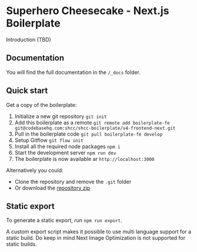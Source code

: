 # Superhero Cheesecake - Next.js Boilerplate

Introduction (TBD)

## Documentation

You will find the full documentation in the `/_docs` folder.

## Quick start 

Get a copy of the boilerplate:

1. Initialize a new git repository `git init`
2. Add this boilerplate as a remote `git remote add boilerplate-fe git@codebasehq.com:shcc/shcc-boilerplate/v4-frontend-next.git`
3. Pull in the boilerplate code `git pull boilerplate-fe develop`
4. Setup Gitflow `git flow init`
5. Install all the required node packages `npm i`
6. Start the development server `npm run dev`
7. The boilerplate is now available ar `http://localhost:3000`

Alternatively you could:

- Clone the repository and remove the `.git` folder 
- Or download the [repository zip](https://code.shcc.nl/projects/shcc-boilerplate/repositories/v4-frontend-next/archives)

## Static export

To generate a static export, run `npm run export`. 

A custom export script makes it possible to use multi language support for a static build. Do keep in mind Next Image Optimization is not supported for static builds.
